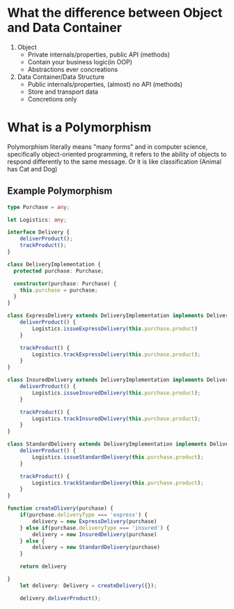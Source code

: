 # What the difference between Object and Data Container

1. Object
   - Private internals/properties, public API (methods)
   - Contain your business logic(in OOP)
   - Abstractions ever concreations
2. Data Container/Data Structure
   - Public internals/properties, (almost) no API (methods)
   - Store and transport data
   - Concretions only

# What is a Polymorphism

Polymorphism literally means "many forms" and in computer science, specifically object-oriented programming, it refers to the ability of objects to respond differently to the same message. Or it is like classification (Animal has Cat and Dog)

## Example Polymorphism

```Typescript
type Purchase = any;

let Logistics: any;

interface Delivery {
    deliverProduct();
    trackProduct();
}

class DeliveryImplementation {
  protected purchase: Purchase;

  constructor(purchase: Purchase) {
    this.purchase = purchase;
  }
}

class ExpressDelivery extends DeliveryImplementation implements Delivery {
    deliverProduct() {
        Logistics.issueExpressDelivery(this.purchase.product)
    }

    trackProduct() {
        Logistics.trackExpressDelivery(this.purchase.product);
    }
}

class InsuredDelivery extends DeliveryImplementation implements Delivery {
    deliverProduct() {
        Logistics.issueInsuredDelivery(this.purchase.product);
    }

    trackProduct() {
        Logistics.trackInsuredDelivery(this.purchase.product);
    }
}

class StandardDelivery extends DeliveryImplementation implements Delivery {
    deliverProduct() {
        Logistics.issueStandardDelivery(this.purchase.product);
    }

    trackProduct() {
        Logistics.trackStandardDelivery(this.purchase.product);
    }
}

function createDlivery(purchase) {
    if(purchase.deliveryType === 'express') {
        delivery = new ExpressDelivery(purchase)
    } else if(purchase.deliveryType === 'insured') {
        delivery = new InsuredDelivery(purchase)
    } else {
        delivery = new StandardDelivery(purchase)
    }

    return delivery

}
    let delivery: Delivery = createDelivery({});

    delivery.deliverProduct();

```
